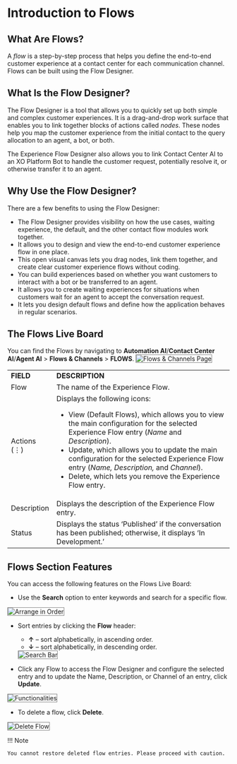 # Introduction to Flows

## What Are Flows?

A _flow_ is a step-by-step process that helps you define the end-to-end customer experience at a contact center for each communication channel. Flows can be built using the Flow Designer.

## What Is the Flow Designer?

The Flow Designer is a tool that allows you to quickly set up both simple and complex customer experiences. It is a drag-and-drop work surface that enables you to link together blocks of actions called _nodes_. These nodes help you map the customer experience from the initial contact to the query allocation to an agent, a bot, or both.

The Experience Flow Designer also allows you to link Contact Center AI to an XO Platform Bot to handle the customer request, potentially resolve it, or otherwise transfer it to an agent.

## Why Use the Flow Designer?

There are a few benefits to using the Flow Designer:

* The Flow Designer provides visibility on how the use cases, waiting experience, the default, and the other contact flow modules work together.
* It allows you to design and view the end-to-end customer experience flow in one place.
* This open visual canvas lets you drag nodes, link them together, and create clear customer experience flows without coding.
* You can build experiences based on whether you want customers to interact with a bot or be transferred to an agent.
* It allows you to create waiting experiences for situations when customers wait for an agent to accept the conversation request.
* It lets you design default flows and define how the application behaves in regular scenarios.

## The Flows Live Board

You can find the Flows by navigating to **Automation AI**/**Contact Center AI**/**Agent AI** > **Flows & Channels** > **FLOWS**.
<img src="../images/channels-and-flows-page.png" alt="Flows & Channels Page" title="Flows & Channels Page" style="border: 1px solid gray; zoom:100%;">

<table>
  <tr>
   <td><strong>FIELD</strong>
   </td>
   <td><strong>DESCRIPTION</strong>
   </td>
  </tr>
  <tr>
   <td>Flow
   </td>
   <td>The name of the Experience Flow.
   </td>
  </tr>
  <tr>
   <td>Actions (⋮)
   </td>
   <td>Displays the following icons:
<ul>

<li>View (Default Flows), which allows you to view the main configuration for the selected Experience Flow entry (<em>Name </em>and<em> Description</em>).

<li>Update, which allows you to update the main configuration for the selected Experience Flow entry (<em>Name, Description, </em>and <em>Channel</em>).

<li>Delete, which lets you remove the Experience Flow entry.
</li>
</ul>
   </td>
  </tr>
  <tr>
   <td>Description
   </td>
   <td>Displays the description of the Experience Flow entry.
   </td>
  </tr>
  <tr>
   <td>Status
   </td>
   <td>Displays the status ‘Published’ if the conversation has been published; otherwise, it displays ‘In Development.’
   </td>
  </tr>
</table>

## Flows Section Features

You can access the following features on the Flows Live Board:

* Use the **Search** option to enter keywords and search for a specific flow.
<img src="../images/search-field.png" alt="Arrange in Order" title="Arrange in Order" style="border: 1px solid gray; zoom:100%;">

* Sort entries by clicking the **Flow** header:
    * **↑** – sort alphabetically, in ascending order.
    * **↓** – sort alphabetically, in descending order.
    <img src="../images/order.png" alt="Search Bar" title="Search Bar" style="border: 1px solid gray; zoom:100%;">

* Click any Flow to access the Flow Designer and configure the selected entry and to update the Name, Description, or Channel of an entry, click **Update**.
<img src="../images/functions.png" alt="Functionalities" title="Functionalities" style="border: 1px solid gray; zoom:100%;">

* To delete a flow, click **Delete**.
<img src="../images/delete-flow.png" alt="Delete Flow" title="Delete Flow" style="border: 1px solid gray; zoom:100%;">

!!! Note

    You cannot restore deleted flow entries. Please proceed with caution.